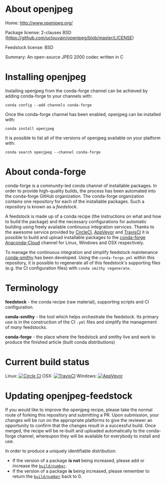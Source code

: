 About openjpeg
==============

Home: http://www.openjpeg.org/

Package license: 2-clauses BSD (https://github.com/uclouvain/openjpeg/blob/master/LICENSE)

Feedstock license: BSD

Summary: An open-source JPEG 2000 codec written in C



Installing openjpeg
===================

Installing openjpeg from the conda-forge channel can be achieved by adding conda-forge to your channels with:

```
conda config --add channels conda-forge
```

Once the conda-forge channel has been enabled, openjpeg can be installed with:

```
conda install openjpeg
```

It is possible to list all of the versions of openjpeg available on your platform with:

```
conda search openjpeg --channel conda-forge
```


About conda-forge
=================

conda-forge is a community-led conda channel of installable packages.
In order to provide high-quality builds, the process has been automated into the
conda-forge GitHub organization. The conda-forge organization contains one repository 
for each of the installable packages. Such a repository is known as a *feedstock*.

A feedstock is made up of a conda recipe (the instructions on what and how to build
the package) and the necessary configurations for automatic building using freely
available continuous integration services. Thanks to the awesome service provided by
[CircleCI](https://circleci.com/), [AppVeyor](http://www.appveyor.com/)
and [TravisCI](https://travis-ci.org/) it is possible to build and upload installable
packages to the [conda-forge](https://anaconda.org/conda-forge)
[Anaconda-Cloud](http://docs.anaconda.org/) channel for Linux, Windows and OSX respectively.

To manage the continuous integration and simplify feedstock maintenance
[conda-smithy](http://github.com/conda-forge/conda-smithy) has been developed.
Using the ``conda-forge.yml`` within this repository, it is possible to regenerate all of
this feedstock's supporting files (e.g. the CI configuration files) with ``conda smithy regenerate``.


Terminology
===========

**feedstock** - the conda recipe (raw material), supporting scripts and CI configuration.

**conda-smithy** - the tool which helps orchestrate the feedstock.
                   Its primary use is in the construction of the CI ``.yml`` files
                   and simplify the management of *many* feedstocks.

**conda-forge** - the place where the feedstock and smithy live and work to
                  produce the finished article (built conda distributions)

Current build status
====================
Linux: [![Circle CI](https://circleci.com/gh/conda-forge/openjpeg-feedstock.svg?style=svg)](https://circleci.com/gh/conda-forge/openjpeg-feedstock)
OSX: [![TravisCI](https://travis-ci.org/conda-forge/openjpeg-feedstock.svg?branch=master)](https://travis-ci.org/conda-forge/openjpeg-feedstock) 
Windows: [![AppVeyor](https://ci.appveyor.com/api/projects/status/github/conda-forge/openjpeg-feedstock?svg=True)](https://ci.appveyor.com/project/conda-forge/openjpeg-feedstock/branch/master)


Updating openjpeg-feedstock
===========================

If you would like to improve the openjpeg recipe, please take the normal
route of forking this repository and submitting a PR. Upon submission, your changes will
be run on the appropriate platforms to give the reviewer an opportunity to confirm that the
changes result in a successful build. Once merged, the recipe will be re-built and uploaded
automatically to the conda-forge channel, whereupon they will be available for everybody to
install and use.

In order to produce a uniquely identifiable distribution:
 * If the version of a package **is not** being increased, please add or increase
   the [``build/number``](http://conda.pydata.org/docs/building/meta-yaml.html#build-number-and-string). 
 * If the version of a package **is** being increased, please remember to return
   the [``build/number``](http://conda.pydata.org/docs/building/meta-yaml.html#build-number-and-string)
   back to 0.
